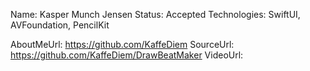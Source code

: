 Name: Kasper Munch Jensen
Status: Accepted
Technologies: SwiftUI, AVFoundation, PencilKit

AboutMeUrl: https://github.com/KaffeDiem
SourceUrl: https://github.com/KaffeDiem/DrawBeatMaker
VideoUrl: 

<!---
EXAMPLE
Name: John Appleseed
Status: Submitted <or> Winner <or> Distinguished <or> Rejected
Technologies: SwiftUI, RealityKit, CoreGraphic

AboutMeUrl: https://linkedin.com/in/johnappleseed
SourceUrl: https://github.com/johnappleseed/wwdc2025
VideoUrl: https://youtu.be/ABCDE123456
-->

